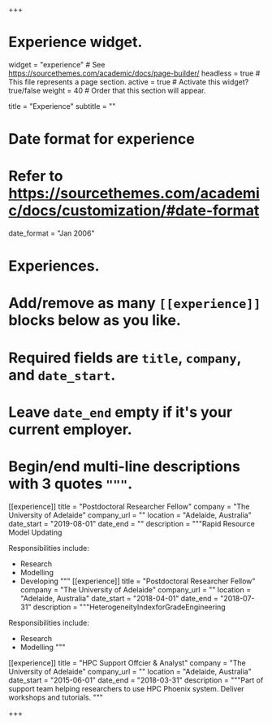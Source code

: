 +++
# Experience widget.
widget = "experience"  # See https://sourcethemes.com/academic/docs/page-builder/
headless = true  # This file represents a page section.
active = true  # Activate this widget? true/false
weight = 40  # Order that this section will appear.

title = "Experience"
subtitle = ""

# Date format for experience
#   Refer to https://sourcethemes.com/academic/docs/customization/#date-format
date_format = "Jan 2006"

# Experiences.
#   Add/remove as many `[[experience]]` blocks below as you like.
#   Required fields are `title`, `company`, and `date_start`.
#   Leave `date_end` empty if it's your current employer.
#   Begin/end multi-line descriptions with 3 quotes `"""`.
[[experience]]
  title = "Postdoctoral Researcher Fellow"
  company = "The University of Adelaide"
  company_url = ""
  location = "Adelaide, Australia"
  date_start = "2019-08-01"
  date_end = ""
  description = """Rapid Resource Model Updating

  Responsibilities include:
  
  * Research
  * Modelling
  * Developing
  """
[[experience]]
  title = "Postdoctoral Researcher Fellow"
  company = "The University of Adelaide"
  company_url = ""
  location = "Adelaide, Australia"
  date_start = "2018-04-01"
  date_end = "2018-07-31"
  description = """HeterogeneityIndexforGradeEngineering

  Responsibilities include:
  
  * Research
  * Modelling
  """

[[experience]]
  title = "HPC Support Offcier & Analyst"
  company = "The University of Adelaide"
  company_url = ""
  location = "Adelaide, Australia"
  date_start = "2015-06-01"
  date_end = "2018-03-31"
  description = """Part of support team helping researchers to use HPC Phoenix system.
  Deliver workshops and tutorials.
  """

+++
